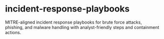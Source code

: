 # incident-response-playbooks
MITRE-aligned incident response playbooks for brute force attacks, phishing, and malware handling with analyst-friendly steps and containment actions.
